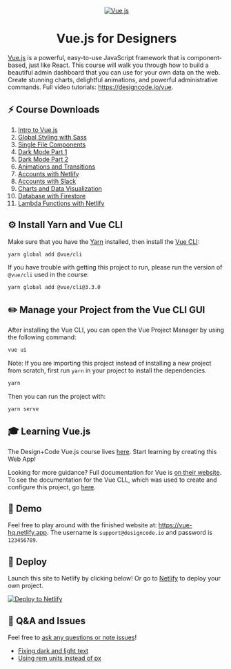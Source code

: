 <p align="center">
  <a href="https://designcode.io/vue">
    <img alt="Vue.js" src="./cover.png"/>
  </a>
</p>
<h1 align="center">
  Vue.js for Designers
</h1>

[Vue.js](https://github.com/vuejs/vue) is a powerful, easy-to-use JavaScript framework that is component-based, just like React. This course will walk you through how to build a beautiful admin dashboard that you can use for your own data on the web. Create stunning charts, delightful animations, and powerful administrative commands. Full video tutorials: https://designcode.io/vue.

## ⚡️ Course Downloads

1. [Intro to Vue.js](https://github.com/thomaswangio/vue-admin-dashboard/tree/293b57a08ab745a3d42dfd99c098833541719772)
2. [Global Styling with Sass](https://github.com/thomaswangio/vue-admin-dashboard/tree/ab0f7dcfe575b338a443ca3680f8ba99111a52a8)
3. [Single File Components](https://github.com/thomaswangio/vue-admin-dashboard/tree/05dbe70a9745edcf42be96d02e238b83ae5143bf)
4. [Dark Mode Part 1](https://github.com/thomaswangio/vue-admin-dashboard/tree/a4ab92e0f5a6ad186d5a785c3f86228455651c4a)
5. [Dark Mode Part 2](https://github.com/thomaswangio/vue-admin-dashboard/tree/f3366f209d1388ce73a51a7bf70056eb78d52de4)
6. [Animations and Transitions](https://github.com/thomaswangio/vue-admin-dashboard/tree/ec9ac65ece01830d5d2060c610a210d3a2a71b3f)
7. [Accounts with Netlify](https://github.com/thomaswangio/vue-admin-dashboard/tree/5700810705c56fa8a4a8657cb00cee89a14d4ee3)
8. [Accounts with Slack](https://github.com/thomaswangio/vue-admin-dashboard/tree/ea78a10cac69f8c3053c1f9fa8538c63143197e2)
9. [Charts and Data Visualization](https://github.com/thomaswangio/vue-admin-dashboard/tree/71d8bb1e0f8763222554d85ab7b14541cb9bcd60)
10. [Database with Firestore](https://github.com/thomaswangio/vue-admin-dashboard/tree/bc61877bfda94bb112fd5afa362eb2d37275ab13)
11. [Lambda Functions with Netlify](https://github.com/thomaswangio/vue-admin-dashboard/tree/0df2be6068f9160e90fa2a4d46011b1d7717597d)

## ⚙️ Install Yarn and Vue CLI

Make sure that you have the [Yarn](https://yarnpkg.com/en/) installed, then install the [Vue CLI](https://cli.vuejs.org/):

```sh
yarn global add @vue/cli
```

If you have trouble with getting this project to run, please run the version of `@vue/cli` used in the course:

```sh
yarn global add @vue/cli@3.3.0
```

## ✏️ Manage your Project from the Vue CLI GUI

After installing the Vue CLI, you can open the Vue Project Manager by using the following command:

```sh
vue ui
```

Note: If you are importing this project instead of installing a new project from scratch, first run `yarn` in your project to install the dependencies.

```sh
yarn
```

Then you can run the project with:

```sh
yarn serve
```

## 🎓 Learning Vue.js

The Design+Code Vue.js course lives [here](https://designcode.io/vue). Start learning by creating this Web App!

Looking for more guidance? Full documentation for Vue is [on their website](https://vuejs.org/). To see the documentation for the Vue CLL, which was used to create and configure this project, go [here](https://cli.vuejs.org/guide/).

## 👾 Demo

Feel free to play around with the finished website at: https://vue-hq.netlify.app. The username is `support@designcode.io` and password is `123456789`.

## 🚀 Deploy

Launch this site to Netlify by clicking below! Or go to [Netlify](https://www.netlify.app/) to deploy your own project.

[![Deploy to Netlify](https://www.netlify.app/img/deploy/button.svg)](https://app.netlify.app/start/deploy?repository=https://github.com/thomaswangio/vue-admin-dashboard)

## 💭 Q&A and Issues

Feel free to [ask any questions or note issues](https://github.com/thomaswangio/vue-admin-dashboard/issues/new)!

- [Fixing dark and light text](https://github.com/thomaswangio/vue-admin-dashboard/issues/2)
- [Using rem units instead of px](https://github.com/thomaswangio/vue-admin-dashboard/issues/3)
